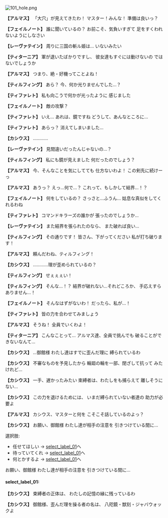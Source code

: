 
![101_hole.png](../images/backgrounds/101_hole.png)

**【アルマス】**
「大穴」が見えてきたわ！
マスター！みんな！
準備は良いっ？

**【フェイルノート】**
誰に聞いているの？
お前こそ、気負いすぎて
足をすくわれないようにしなさい

**【レーヴァテイン】**
周りに三国の斬ル姫は…
いないみたい

**【ティターニア】**
軍が退いたばかりですし、
彼女達もすぐには動けないの
ではないでしょうか

**【アルマス】**
つまり、絶・好機ってことよね！

**【ティルフィング】**
あら？
今、何か光りませんでした…？

**【ティファレト】**
私も向こうで何かが光ったように
感じました

**【フェイルノート】**
敵の攻撃？

**【ティファレト】**
いえ…
あれは、鏡ですね
どうして、あんなところに…

**【ティファレト】**
あらっ？
消えてしまいました…

**【カシウス】**
…………

**【レーヴァテイン】**
見間違いだったんじゃないの…？

**【ティルフィング】**
私にも鏡が見えました
何だったのでしょう？

**【アルマス】**
今、そんなことを気にしてても
仕方ないわよ！
この剣先に続けーっ

**【アルマス】**
あうっ？
えっ…何で…？
これって、もしかして結界…！？

**【フェイルノート】**
何をしているの？
さっさと…ふうん…
姑息な真似をしてくれるわね

**【ティファレト】**
コマンドキラーズの誰かが
張ったのでしょうか…

**【レーヴァテイン】**
また結界を張られたのなら、
また破れば良い…

**【ティルフィング】**
その通りです！
皆さん、下がってください
私が打ち破ります！

**【アルマス】**
頼んだわね、ティルフィング！

**【カシウス】**
…………理が歪められているの？

**【ティルフィング】**
せぇぇぇい！

**【ティルフィング】**
そんな…！？
結界が破れない…それどころか、
手応えすらありません…！

**【フェイルノート】**
そんなはずがないわ！
だったら、私が…！

**【ティファレト】**
皆の力を合わせてみましょう

**【アルマス】**
そうね！
全員でいくわよ！

**【ティターニア】**
こんなことって…
アルマス達、全員で挑んでも
破ることができないなんて…

**【カシウス】**
…御館様
わたし達はすでに歪んだ理に
縛られているわ

**【カシウス】**
不審なものを予見したから
輪廻の輪を一部、閉ざして抗って
みたけれど…

**【カシウス】**
一手、遅かったみたい
束縛者は、わたしをも捕らえて
離しそうにない…

**【カシウス】**
この力を退けるためには、
いまだ縛られていない者達の
助力が必要よ

**【アルマス】**
カシウス、マスターと何を
こそこそ話しているのよっ？

**【カシウス】**
お願い、御館様
わたし達が相手の注意を
引きつけている間に…

選択肢:
- 任せてほしい → [select_label_01](#select_label_01)へ
- 待っていてくれ → [select_label_01](#select_label_01)へ
- 何とかするよ → [select_label_01](#select_label_01)へ

お願い、御館様
わたし達が相手の注意を
引きつけている間に…

#### select_label_01:

**【カシウス】**
束縛者の正体は、
わたしの記憶の縁に残っているわ

**【カシウス】**
御館様、歪んだ理を操る者の名は、
八咫鏡・獣刻・ジャバウォックよ